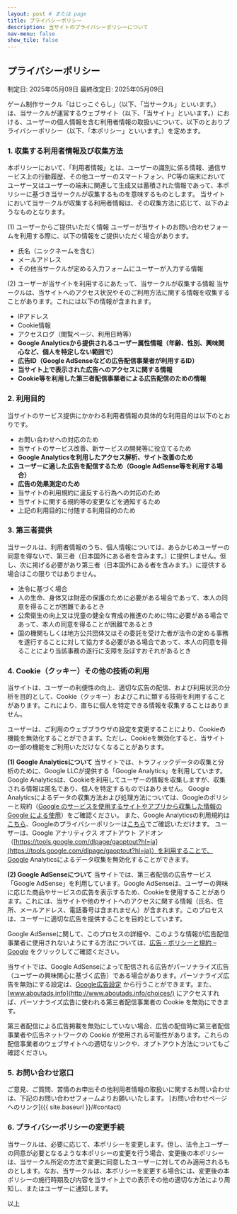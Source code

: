 ```yaml
---
layout: post # または page
title: プライバシーポリシー
description: 当サイトのプライバシーポリシーについて
nav-menu: false
show_tile: false
---
```


## プライバシーポリシー

制定日: 2025年05月09日 
最終改定日: 2025年05月09日

ゲーム制作サークル「はじっこぐらし」（以下、「当サークル」といいます。）は、当サークルが運営するウェブサイト（以下、「当サイト」といいます。）における、ユーザーの個人情報を含む利用者情報の取扱いについて、以下のとおりプライバシーポリシー（以下、「本ポリシー」といいます。）を定めます。

### 1. 収集する利用者情報及び収集方法
本ポリシーにおいて、「利用者情報」とは、ユーザーの識別に係る情報、通信サービス上の行動履歴、その他ユーザーのスマートフォン、PC等の端末においてユーザー又はユーザーの端末に関連して生成又は蓄積された情報であって、本ポリシーに基づき当サークルが収集するものを意味するものとします。
当サイトにおいて当サークルが収集する利用者情報は、その収集方法に応じて、以下のようなものとなります。

(1) ユーザーからご提供いただく情報
ユーザーが当サイトのお問い合わせフォームを利用する際に、以下の情報をご提供いただく場合があります。
* 氏名（ニックネームを含む）
* メールアドレス
* その他当サークルが定める入力フォームにユーザーが入力する情報

(2) ユーザーが当サイトを利用するにあたって、当サークルが収集する情報
当サークルは、当サイトへのアクセス状況やそのご利用方法に関する情報を収集することがあります。これには以下の情報が含まれます。
* IPアドレス
* Cookie情報
* アクセスログ（閲覧ページ、利用日時等）
* **Google Analyticsから提供されるユーザー属性情報（年齢、性別、興味関心など、個人を特定しない範囲で）**
* **広告ID（Google AdSenseなどの広告配信事業者が利用するID）**
* **当サイト上で表示された広告へのアクセスに関する情報**
* **Cookie等を利用した第三者配信事業者による広告配信のための情報**

### 2. 利用目的
当サイトのサービス提供にかかわる利用者情報の具体的な利用目的は以下のとおりです。
* お問い合わせへの対応のため
* 当サイトのサービス改善、新サービスの開発等に役立てるため
* **Google Analyticsを利用したアクセス解析、サイト改善のため**
* **ユーザーに適した広告を配信するため（Google AdSense等を利用する場合）**
* **広告の効果測定のため**
* 当サイトの利用規約に違反する行為への対応のため
* 当サイトに関する規約等の変更などを通知するため
* 上記の利用目的に付随する利用目的のため

### 3. 第三者提供
当サークルは、利用者情報のうち、個人情報については、あらかじめユーザーの同意を得ないで、第三者（日本国外にある者を含みます。）に提供しません。但し、次に掲げる必要があり第三者（日本国外にある者を含みます。）に提供する場合はこの限りではありません。
* 法令に基づく場合
* 人の生命、身体又は財産の保護のために必要がある場合であって、本人の同意を得ることが困難であるとき
* 公衆衛生の向上又は児童の健全な育成の推進のために特に必要がある場合であって、本人の同意を得ることが困難であるとき
* 国の機関もしくは地方公共団体又はその委託を受けた者が法令の定める事務を遂行することに対して協力する必要がある場合であって、本人の同意を得ることにより当該事務の遂行に支障を及ぼすおそれがあるとき

### 4. Cookie（クッキー）その他の技術の利用

当サイトは、ユーザーの利便性の向上、適切な広告の配信、および利用状況の分析を目的として、Cookie（クッキー）およびこれに類する技術を利用することがあります。これにより、直ちに個人を特定できる情報を収集することはありません。

ユーザーは、ご利用のウェブブラウザの設定を変更することにより、Cookieの機能を無効化することができます。ただし、Cookieを無効化すると、当サイトの一部の機能をご利用いただけなくなることがあります。

**(1) Google Analyticsについて**
当サイトでは、トラフィックデータの収集と分析のために、Google LLCが提供する「Google Analytics」を利用しています。Google Analyticsは、Cookieを利用してユーザーの情報を収集しますが、収集される情報は匿名であり、個人を特定するものではありません。
Google Analyticsによるデータの収集方法および処理方法については、Googleのポリシーと規約（[Google のサービスを使用するサイトやアプリから収集した情報の Google による使用](https://policies.google.com/technologies/partner-sites?hl=ja)）をご確認ください。
また、Google Analyticsの利用規約は[こちら](https://marketingplatform.google.com/about/analytics/terms/jp/)、Googleのプライバシーポリシーは[こちら](https://policies.google.com/privacy?hl=ja)でご確認いただけます。
ユーザーは、Google アナリティクス オプトアウト アドオン（[https://tools.google.com/dlpage/gaoptout?hl=ja](https://tools.google.com/dlpage/gaoptout?hl=ja)）を利用することで、Google Analyticsによるデータ収集を無効化することができます。

**(2) Google AdSenseについて**
当サイトでは、第三者配信の広告サービス「Google AdSense」を利用しています。Google AdSenseは、ユーザーの興味に応じた商品やサービスの広告を表示するため、Cookieを使用することがあります。これには、当サイトや他のサイトへのアクセスに関する情報（氏名、住所、メールアドレス、電話番号は含まれません）が含まれます。このプロセスは、ユーザーに適切な広告を提供することを目的としています。

Google AdSenseに関して、このプロセスの詳細や、このような情報が広告配信事業者に使用されないようにする方法については、[広告 - ポリシーと規約 – Google](https://policies.google.com/technologies/ads?hl=ja) をクリックしてご確認ください。

当サイトでは、Google AdSenseによって配信される広告がパーソナライズ広告（ユーザーの興味関心に基づく広告）である場合があります。パーソナライズ広告を無効にする設定は、[Google広告設定](https://adssettings.google.com/authenticated) から行うことができます。また、[www.aboutads.info](http://www.aboutads.info/choices/) にアクセスすれば、パーソナライズ広告に使われる第三者配信事業者の Cookie を無効にできます。

第三者配信による広告掲載を無効にしていない場合、広告の配信時に第三者配信事業者や広告ネットワークの Cookie が使用される可能性があります。これらの配信事業者のウェブサイトへの適切なリンクや、オプトアウト方法についてもご確認ください。

### 5. お問い合わせ窓口
ご意見、ご質問、苦情のお申出その他利用者情報の取扱いに関するお問い合わせは、下記のお問い合わせフォームよりお願いいたします。
[お問い合わせページへのリンク]({{ site.baseurl }}/#contact) <!-- フッターのセクションへのリンクに変更 -->

### 6. プライバシーポリシーの変更手続
当サークルは、必要に応じて、本ポリシーを変更します。但し、法令上ユーザーの同意が必要となるような本ポリシーの変更を行う場合、変更後の本ポリシーは、当サークル所定の方法で変更に同意したユーザーに対してのみ適用されるものとします。なお、当サークルは、本ポリシーを変更する場合には、変更後の本ポリシーの施行時期及び内容を当サイト上での表示その他の適切な方法により周知し、またはユーザーに通知します。

以上